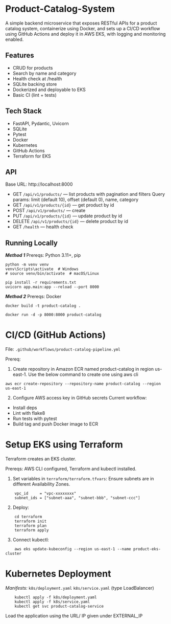 # Product-Catalog-System
A simple backend microservice that exposes RESTful APIs for a product catalog system, containerize using Docker, and sets up a CI/CD workflow using GitHub Actions and deploy it in AWS EKS, with logging and monitoring enabled.

## Features
* CRUD for products
* Search by name and category
* Health check at /health
* SQLite backing store
* Dockerized and deployable to EKS
* Basic CI (lint + tests)

## Tech Stack
* FastAPI, Pydantic, Uvicorn
* SQLite
* Pytest
* Docker
* Kubernetes
* GitHub Actions
* Terraform for EKS

## API
Base URL: http://localhost:8000
* GET `/api/v1/products/` — list products with pagination and filters
    Query params: limit (default 10), offset (default 0), name, category
* GET `/api/v1/products/{id}` — get product by id
* POST `/api/v1/products/` — create
* PUT `/api/v1/products/{id}` — update product by id
* DELETE `/api/v1/products/{id}` — delete product by id
* GET `/health` — health check

## Running Locally
**_Method 1_**
Prereqs: Python 3.11+, pip
```
python -m venv venv
venv\Scripts\activate  # Windows
# source venv/bin/activate  # macOS/Linux

pip install -r requirements.txt
uvicorn app.main:app --reload --port 8000
```

**_Method 2_**
Prereqs: Docker
```
docker build -t product-catalog .

docker run -d -p 8000:8000 product-catalog 
```
# CI/CD (GitHub Actions)
File: `.github/workflows/product-catalog-pipeline.yml`

Prereq: 
1) Create repository in Amazon ECR named product-catalog in region us-east-1. 
Use the below command to create one using aws cli
```
aws ecr create-repository --repository-name product-catalog --region us-east-1
```
2) Configure AWS access key in GitHub secrets 
Current workflow:
* Install deps
* Lint with flake8
* Run tests with pytest
* Build tag and push Docker image to ECR

# Setup EKS using Terraform
Terraform creates an EKS cluster. 

Prereqs: AWS CLI configured, Terraform and kubectl installed.
1) Set variables in `terraform/terraform.tfvars`:
Ensure subnets are in different Availability Zones.
```
    vpc_id     = "vpc-xxxxxxxx"
    subnet_ids = ["subnet-aaa", "subnet-bbb", "subnet-ccc"]
```
2) Deploy:
```
    cd terraform
    terraform init
    terraform plan
    terraform apply
```
3) Connect kubectl:
```
    aws eks update-kubeconfig --region us-east-1 --name product-eks-cluster
```
# Kubernetes Deployment
_Manifests:_
`k8s/deployment.yaml`
`k8s/service.yaml` (type LoadBalancer)
```
    kubectl apply -f k8s/deployment.yaml
    kubectl apply -f k8s/service.yaml
    kubectl get svc product-catalog-service
```
Load the application using the URL/ IP given under EXTERNAL_IP

